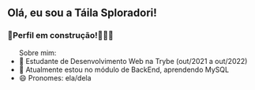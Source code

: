 ## Olá, eu sou a Táila Sploradori!

### 🚧Perfil em construção!👷🏼‍♀️

<!-- <div align="left">
  <a href="https://github.com/TailaDS">
  <img height="180em" src="https://github-readme-stats.vercel.app/api?username=TailaDS&show_icons=true&theme=codeSTACKr&include_all_commits=true&count_private=true"/>
  <img height="180em" src="https://github-readme-stats.vercel.app/api/top-langs/?username=TailaDS&layout=compact&langs_count=7&theme=codeSTACKr"/>
</div> -->

<div>
  <div align="left">
    <ul> Sobre mim:
      <li>🔭 Estudante de Desenvolvimento Web na Trybe (out/2021 a out/2022)</li>
      <li>🌱 Atualmente estou no módulo de BackEnd, aprendendo MySQL</li>
      <li>😄 Pronomes: ela/dela</li>
    <ul>
  </div>


